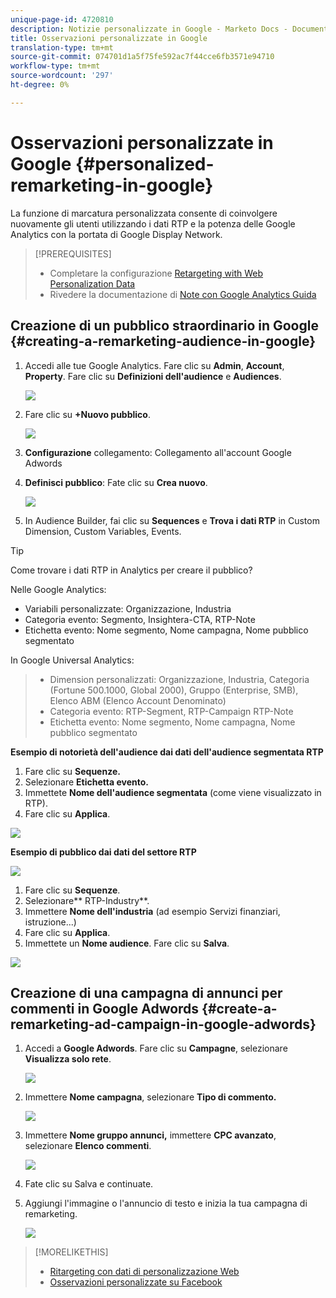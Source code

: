 ```yaml
---
unique-page-id: 4720810
description: Notizie personalizzate in Google - Marketo Docs - Documentazione prodotto
title: Osservazioni personalizzate in Google
translation-type: tm+mt
source-git-commit: 074701d1a5f75fe592ac7f44cce6fb3571e94710
workflow-type: tm+mt
source-wordcount: '297'
ht-degree: 0%

---
```



# Osservazioni personalizzate in Google {#personalized-remarketing-in-google}

La funzione di marcatura personalizzata consente di coinvolgere nuovamente gli utenti utilizzando i dati RTP e la potenza delle Google Analytics con la portata di Google Display Network.

>[!PREREQUISITES]
>
>* Completare la configurazione [Retargeting with Web Personalization Data](retargeting-with-web-personalization-data.md)
>* Rivedere la documentazione di [Note con Google Analytics Guida](https://support.google.com/analytics/topic/2611283?hl=en&amp;ref_topic=3413645)

>



## Creazione di un pubblico straordinario in Google {#creating-a-remarketing-audience-in-google}

1. Accedi alle tue Google Analytics. Fare clic su **Admin**, **Account**, **Property**. Fare clic su **Definizioni dell&#39;audience** e **Audiences**.

   ![](assets/remarketing-ga-screenshots.jpg)

1. Fare clic su **+Nuovo pubblico**.

   ![](assets/image2015-1-15-17-3a26-3a40.png)

1. **Configurazione** collegamento: Collegamento all&#39;account Google Adwords
1. **Definisci pubblico**: Fate clic su  **Crea nuovo**.

   ![](assets/image2015-1-15-17-3a32-3a4.png)

1. In Audience Builder, fai clic su **Sequences** e **Trova i dati RTP** in Custom Dimension, Custom Variables, Events.

>[!TIP]
>
>Come trovare i dati RTP in Analytics per creare il pubblico?
>
>Nelle Google Analytics:
>
>* Variabili personalizzate: Organizzazione, Industria
>* Categoria evento: Segmento, Insightera-CTA, RTP-Note
>* Etichetta evento: Nome segmento, Nome campagna, Nome pubblico segmentato

>
>
In Google Universal Analytics:
>
>* Dimension personalizzati: Organizzazione, Industria, Categoria (Fortune 500.1000, Global 2000), Gruppo (Enterprise, SMB), Elenco ABM (Elenco Account Denominato)
>* Categoria evento: RTP-Segment, RTP-Campaign RTP-Note
>* Etichetta evento: Nome segmento, Nome campagna, Nome pubblico segmentato

>



**Esempio di notorietà dell&#39;audience dai dati dell&#39;audience segmentata RTP**

1. Fare clic su **Sequenze.**
1. Selezionare **Etichetta evento.**
1. Immettete **Nome dell&#39;audience segmentata** (come viene visualizzato in RTP).
1. Fare clic su **Applica**.

![](assets/image2015-2-10-14-3a51-3a43.png)

**Esempio di pubblico dai dati del settore RTP**

![](assets/image2015-1-15-17-3a36-3a5.png)

1. Fare clic su **Sequenze**.
1. Selezionare** RTP-Industry**.
1. Immettere **Nome dell&#39;industria** (ad esempio Servizi finanziari, istruzione...)
1. Fare clic su **Applica**.
1. Immettete un **Nome audience**. Fare clic su **Salva**.

![](assets/image2015-1-15-18-3a29-3a16.png)

## Creazione di una campagna di annunci per commenti in Google Adwords {#create-a-remarketing-ad-campaign-in-google-adwords}

1. Accedi a **Google Adwords**. Fare clic su **Campagne**, selezionare **Visualizza solo rete**.

   ![](assets/image2015-1-15-18-3a31-3a58.png)

1. Immettere **Nome campagna**, selezionare **Tipo di commento.**

   ![](assets/image2015-1-15-18-3a35-3a7.png)

1. Immettere **Nome gruppo annunci,** immettere **CPC avanzato**, selezionare **Elenco commenti**.

   ![](assets/image2015-1-15-18-3a51-3a57.png)

1. Fate clic su Salva e continuate.
1. Aggiungi l&#39;immagine o l&#39;annuncio di testo e inizia la tua campagna di remarketing.

   ![](assets/image2015-1-15-18-3a47-3a21.png)

>[!MORELIKETHIS]
>
>* [Ritargeting con dati di personalizzazione Web](retargeting-with-web-personalization-data.md)
>* [Osservazioni personalizzate su Facebook](personalized-remarketing-in-facebook.md)

